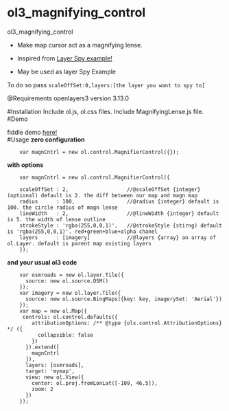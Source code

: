 # ol3_magnifying_control
ol3_magnifying_control

- Make map cursor act as a magnifying lense.

- Inspired from [Layer Spy example!](http://openlayers.org/en/v3.13.0/examples/layer-spy.html)          

- May be used as layer Spy Example

To do so pass `scaleOffSet:0,layers:[the layer you want to spy to]`

@Requirements
openlayers3 version 3.13.0

#Installation
    Include ol.js,  ol.css files.
    Include MagnifyingLense.js file.
#Demo

fiddle demo  [here!](http://jsfiddle.net/p_tsagkis/kbLxct2L/)   
#Usage
**zero configuration**

        var magnCntrl = new ol.control.MagnifierControl({});
**with options**

        var magnCntrl = new ol.control.MagnifierControl({

        scaleOffSet : 2,                   //@scaleOffSet {integer} (optional) default is 2. the diff between our map and magn map
        radius      : 100,                 //@radius {integer} default is 100. the circle radius of magn lense
        lineWidth   : 2,                   //@lineWidth {integer} default is 5. the width of lense outline
        strokeStyle : 'rgba(255,0,0,1)',   //@strokeStyle {stirng) default is 'rgba(255,0,0,1)'. red+green+blue+alpha chanel 
        layers      : [imagery]            //@layers {array} an array of ol.Layer. default is parent map existing layers
        });                                 



**and your usual ol3 code**

        var osmroads = new ol.layer.Tile({
          source: new ol.source.OSM()
        });
        var imagery = new ol.layer.Tile({
          source: new ol.source.BingMaps({key: key, imagerySet: 'Aerial'})
        });
        var map = new ol.Map({
         controls: ol.control.defaults({
            attributionOptions: /** @type {olx.control.AttributionOptions} */ ({
              collapsible: false
            })
          }).extend([
            magnCntrl
          ]),
          layers: [osmroads],
          target: 'mymap',
          view: new ol.View({
            center: ol.proj.fromLonLat([-109, 46.5]),
            zoom: 2
          })
        });
